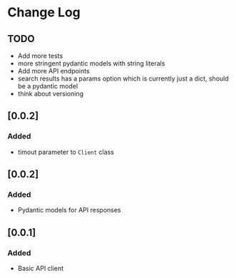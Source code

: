 # Change Log

## TODO
- Add more tests
- more stringent pydantic models with string literals
- Add more API endpoints
- search results has a params option which is currently just a dict, should be a pydantic model
- think about versioning

## [0.0.2]

### Added
- timout parameter to `Client` class

## [0.0.2]

### Added
- Pydantic models for API responses

## [0.0.1]

### Added
- Basic API client
